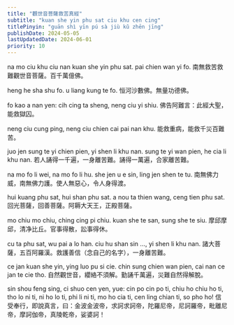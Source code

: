 ```yaml
---
title: "觀世音菩薩救苦真經"
subtitle: "kuan she yin phu sat ciu khu cen cing"
titlePinyin: "guān shì yīn pú sà jiù kǔ zhēn jīng"
publishDate: 2024-05-05
lastUpdatedDate: 2024-06-01
priority: 10
---
```


na mo ciu khu ciu nan kuan she yin phu sat. pai chien wan yi fo.
南無救苦救難觀世音菩薩。百千萬億佛。

heng he sha shu fo. u liang kung te fo.
恒河沙數佛。無量功德佛。

fo kao a nan yen: cih cing ta sheng, neng ciu yi shiu.
佛告阿難言：此經大聖，能救獄囚。

neng ciu cung ping, neng ciu chien cai pai nan khu.
能救重病，能救千災百難苦。

juo jen sung te yi chien pien, yi shen li khu nan. sung te yi wan pien, he cia li khu nan.
若人誦得一千遍，一身離苦難。誦得一萬遍，合家離苦難。

na mo fo li wei, na mo fo li hu. she jen u e sin, ling jen shen te tu.
南無佛力威，南無佛力護。使人無惡心，令人身得渡。

hui kuang phu sat, hui shan phu sat. a nou ta thien wang, ceng tien phu sat.
回光菩薩，回善菩薩。阿耨大天王，正殿菩薩。

mo chiu mo chiu, ching cing pi chiu. kuan she te san, sung she te siu.
摩邱摩邱，清净比丘。官事得散，訟事得休。

cu ta phu sat, wu pai a lo han. ciu hu shan sin ..., yi shen li khu nan.
諸大菩薩，五百阿羅漢。救護善信（念自己的名字），一身離苦難。

ce jan kuan she yin, ying luo pu si cie. chin sung chien wan pien, cai nan ce jan te cie tho.
自然觀世音，纓絡不須解。勤誦千萬遍，災難自然得解脫。

sin shou feng sing, ci shuo cen yen, yue: cin po cin po ti, chiu ho chiu ho ti, tho lo ni ti, ni ho lo ti, phi li ni ti, mo ho cia ti, cen ling chian ti, so pho ho!
信受奉行，即說真言，曰：金波金波帝，求訶求訶帝，陀羅尼帝，尼訶羅帝，毗離尼帝，摩訶伽帝，真陵乾帝，娑婆訶！
